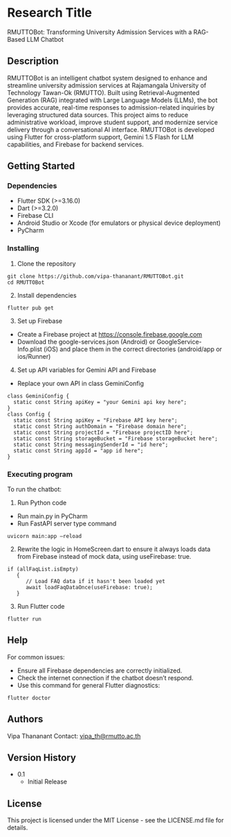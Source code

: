 # Research Title

RMUTTOBot: Transforming University Admission Services with a RAG-Based LLM Chatbot

## Description

RMUTTOBot is an intelligent chatbot system designed to enhance and streamline university admission services at Rajamangala University of Technology Tawan-Ok (RMUTTO). Built using Retrieval-Augmented Generation (RAG) integrated with Large Language Models (LLMs), the bot provides accurate, real-time responses to admission-related inquiries by leveraging structured data sources. This project aims to reduce administrative workload, improve student support, and modernize service delivery through a conversational AI interface. RMUTTOBot is developed using Flutter for cross-platform support, Gemini 1.5 Flash for LLM capabilities, and Firebase for backend services.

## Getting Started

### Dependencies

* Flutter SDK (>=3.16.0)
* Dart (>=3.2.0)
* Firebase CLI
* Android Studio or Xcode (for emulators or physical device deployment)
* PyCharm

### Installing

1. Clone the repository
```
git clone https://github.com/vipa-thananant/RMUTTOBot.git
cd RMUTTOBot
```
2. Install dependencies
```
flutter pub get
```
3. Set up Firebase
   
* Create a Firebase project at https://console.firebase.google.com
* Download the google-services.json (Android) or GoogleService-Info.plist (iOS) and place them in the correct directories (android/app or ios/Runner)

4. Set up API variables for Gemini API and Firebase
 * Replace your own API in class GeminiConfig
```
class GeminiConfig {
  static const String apiKey = "your Gemini api key here";
}
class Config {
  static const String apiKey = "Firebase API key here";
  static const String authDomain = "Firebase domain here";
  static const String projectId = "Firebase projectID here";
  static const String storageBucket = "Firebase storageBucket here";
  static const String messagingSenderId = "id here";
  static const String appId = "app id here";
}
```
### Executing program
To run the chatbot:
1. Run Python code 
* Run main.py in PyCharm
* Run FastAPI server type command
```
uvicorn main:app –reload
```
2. Rewrite the logic in HomeScreen.dart to ensure it always loads data from Firebase instead of mock data, using useFirebase: true.
```
if (allFaqList.isEmpty)
   {
      // Load FAQ data if it hasn't been loaded yet
      await loadFaqDataOnce(useFirebase: true);
   }
```   
3. Run Flutter code  
```
flutter run
```
## Help
For common issues:
* Ensure all Firebase dependencies are correctly initialized.
* Check the internet connection if the chatbot doesn’t respond.
* Use this command for general Flutter diagnostics:
```
flutter doctor
```

## Authors
Vipa Thananant
Contact: vipa_th@rmutto.ac.th

## Version History

* 0.1
    * Initial Release

## License

This project is licensed under the MIT License - see the LICENSE.md file for details.

